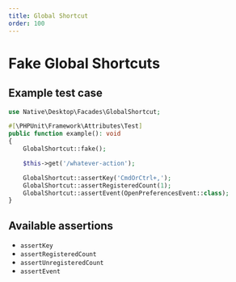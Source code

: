 ```yaml
---
title: Global Shortcut
order: 100
---
```


# Fake Global Shortcuts

## Example test case

```php
use Native\Desktop\Facades\GlobalShortcut;

#[\PHPUnit\Framework\Attributes\Test]
public function example(): void
{
    GlobalShortcut::fake();

    $this->get('/whatever-action');

    GlobalShortcut::assertKey('CmdOrCtrl+,');
    GlobalShortcut::assertRegisteredCount(1);
    GlobalShortcut::assertEvent(OpenPreferencesEvent::class);
}
```

## Available assertions

- `assertKey`
- `assertRegisteredCount`
- `assertUnregisteredCount`
- `assertEvent`
